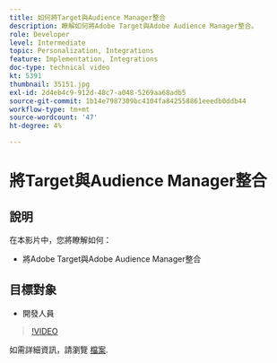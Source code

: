 ```yaml
---
title: 如何將Target與Audience Manager整合
description: 瞭解如何將Adobe Target與Adobe Audience Manager整合。
role: Developer
level: Intermediate
topic: Personalization, Integrations
feature: Implementation, Integrations
doc-type: technical video
kt: 5391
thumbnail: 35151.jpg
exl-id: 2d4eb4c9-912d-48c7-a048-5269aa68adb5
source-git-commit: 1b14e7987309bc4104fa842558861eeedb0ddb44
workflow-type: tm+mt
source-wordcount: '47'
ht-degree: 4%

---
```


# 將Target與Audience Manager整合

## 說明

在本影片中，您將瞭解如何：

* 將Adobe Target與Adobe Audience Manager整合

## 目標對象

* 開發人員

>[!VIDEO](https://video.tv.adobe.com/v/35151/?quality=12)

如需詳細資訊，請瀏覽 [檔案](https://experienceleague.adobe.com/docs/audience-manager/user-guide/implementation-integration-guides/integration-other-solutions/aam-target-integration.html?lang=en).
